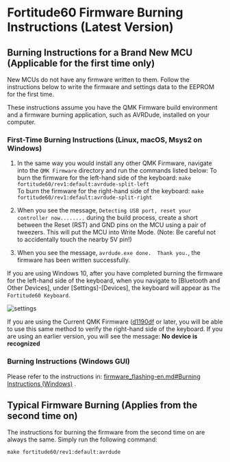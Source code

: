 # Fortitude60 Firmware Burning Instructions (Latest Version)

## Burning Instructions for a Brand New MCU (Applicable for the first time only)
New MCUs do not have any firmware written to them. Follow the instructions below to write the firmware and settings data to the EEPROM for the first time.

These instructions assume you have the QMK Firmware build environment and a firmware burning application, such as AVRDude, installed on your computer.

### First-Time Burning Instructions (Linux, macOS, Msys2 on Windows)
1.  In the same way you would install any other QMK Firmware, navigate into the ``QMK Firmware`` directory and run the commands listed below:
To burn the firmware for the left-hand side of the keyboard: ``make fortitude60/rev1:default:avrdude-split-left``  
To burn the firmware for the right-hand side of the keyboard: ``make fortitude60/rev1:default:avrdude-split-right``

1. When you see the message, ``Detecting USB port, reset your controller now........`` during the build process, create a short between the Reset (RST) and GND pins on the MCU using a pair of tweezers. This will put the MCU into Write Mode. (Note: Be careful not to accidentally touch the nearby 5V pin!)

2. When you see the message, ``avrdude.exe done.  Thank you.``, the firmware has been written successfully.

If you are using Windows 10, after you have completed burning the firmware for the left-hand side of the keyboard, when you navigate to [Bluetooth and Other Devices], under [Settings]-[Devices], the keyboard will appear as ``The Fortitude60 Keyboard``.

![settings](https://i.imgur.com/q4k5N5o.png)

If you are using the Current QMK Firmware ([d1190df](https://github.com/qmk/qmk_firmware/commit/d1190df10be933c64fee648b41191131313020a2) or later, you will be able to use this same method to verify the right-hand side of the keyboard. If you are using an earlier version, you will see the message: **No device is recognized**

### Burning Instructions (Windows GUI) 
Please refer to the instructions in: 
[firmware_flashing-en.md#Burning Instructions (Windows)](/Documents/firmware_flashing-jp==en.md#BurningInstructionsWindows) .

## Typical Firmware Burning (Applies from the second time on)

The instructions for burning the firmware from the second time on are always the same. Simply run the following command:

``make fortitude60/rev1:default:avrdude``